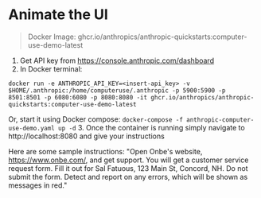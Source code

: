 # Animate the UI

> Docker Image: ghcr.io/anthropics/anthropic-quickstarts:computer-use-demo-latest

1. Get API key from  https://console.anthropic.com/dashboard
2. In Docker terminal:
```
docker run -e ANTHROPIC_API_KEY=<insert-api_key> -v $HOME/.anthropic:/home/computeruse/.anthropic -p 5900:5900 -p 8501:8501 -p 6080:6080 -p 8080:8080 -it ghcr.io/anthropics/anthropic-quickstarts:computer-use-demo-latest
```
Or, start it using Docker compose:
  `docker-compose -f anthropic-computer-use-demo.yaml up -d`
3. Once the container is running simply navigate to http://localhost:8080 and give your instructions


Here are some sample instructions:
"Open Onbe's website, https://www.onbe.com/, and get support. You will get a customer service request form. Fill it out for Sal Fatuous, 123 Main St, Concord, NH. Do not submit the form. Detect and report on any errors, which will be shown as messages in red."

